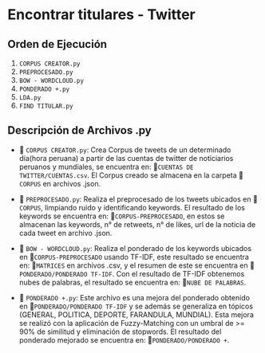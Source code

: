 # Encontrar titulares - Twitter

## Orden de Ejecución
1. `CORPUS CREATOR.py`
2. `PREPROCESADO.py`
3. `BOW - WORDCLOUD.py`
4. `PONDERADO +.py`
5. `LDA.py`
6. `FIND TITULAR.py`

## Descripción de Archivos .py

- 📎 `CORPUS CREATOR.py`: Crea Corpus de tweets de un determinado día(hora peruana) a partir de las cuentas de twitter de noticiarios peruanos y mundiales, se encuentra en: 📁`CUENTAS DE TWITTER/CUENTAS.csv`. El Corpus creado se almacena en la carpeta 📁`CORPUS` en archivos .json.

- 📎 `PREPROCESADO.py`: Realiza el preprocesado de los tweets ubicados en 📁`CORPUS`, limpiando ruido y identificando keywords. El resultado de los keywords se encuentra en: 📁`CORPUS-PREPROCESADO`, en estos se almacenan las keywords, n° de retweets, n° de likes, url de la noticia de cada tweet en archivo .json.

- 📎 `BOW - WORDCLOUD.py`: Realiza el ponderado de los keywords ubicados en 📁`CORPUS-PREPROCESADO` usando TF-IDF, este resultado se encuentra en: 📁`MATRICES` en archivos .csv, y el resumen de este se encuentra en 📁`PONDERADO/PONDERADO TF-IDF`. Con el resultado de TF-IDF obtenemos nubes de palabras, el resultado se encuentra en: 📁`NUBE DE PALABRAS`.

- 📎 `PONDERADO +.py`: Este archivo es una mejora del ponderado obtenido en 📁`PONDERADO/PONDERADO TF-IDF` y se además se generaliza en tópicos (GENERAL, POLITICA, DEPORTE, FARANDULA, MUNDIAL). Esta mejora se realizó con la aplicación de Fuzzy-Matching con un umbral de >= 90% de similitud y eliminación de stopwords. El resultado del ponderado mejorado se encuentra en: 📁`PONDERADO/PONDERADO +`.

